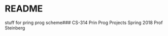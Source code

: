 # README #

stuff for pring prog scheme# # #   C S - 3 1 4   P r i n   P r o g   P r o j e c t s   S p r i n g   2 0 1 8   P r o f   S t e i n b e r g  
 